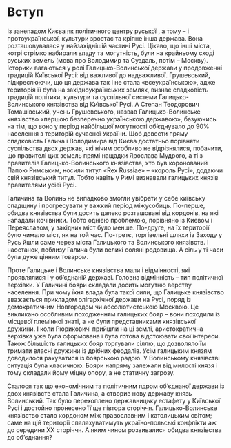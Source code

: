 Вступ
=====

Із занепадом Києва як політичного центру руської , а тому – і
протоукраїнської, культури зростає та кріпне інша держава. Вона
розташовувалася у найзахіднішій частині Русі. Цікаво, що інші міста,
котрі стрімко набирали владу та могутність, були на крайньому сході
руських земель (мова про Володимир та Суздаль, потім – Москву). Історики
вагаються у ролі Галицько-Волинської держави у продовженні традицій
Київської Русі: від важливої до надважливої. Грушевський, підкреслюючи,
що ця держава так і не стала «всеукраїнською», адже територія її була на
західноукраїнських землях, визнає спадковість традицій політики,
культури та суспільної системи Галицько-Волинського князівства від
Київської Русі. А Степан Теодорович Томашівський, учень Грушевського,
назвав Галицько-Волинське князівство «першою безперечно українською
державою», базуючись на тім, що воно у період найбільшої могутності
об’єднувало до 90% населення з територій сучасної України. Щоб довести
пряму спадковість Галича і Володимира від Києва достатньо порівняти
суспільства двох держав, які нічим особливо не відрізнялися, побачити,
що правителі цих земель прямі нащадки Ярослава Мудрого, а ті з
правителів Галицько-Волинського князівства, хто був коронований Папою
Римським, носили титул «Rex Russiae» – «король Русі», додаючи свій
князівський титул. Тобто навіть у Римі визнавали галицьких князів
правителями усієї Русі.

Галичина та Волинь не випадково змогли увібрати у себе київську спадщину
і прогресувати у важкий період міжусобиць. По-перше, обидва князівства
були досить далеко розташовані від кордонів, на які нападали кочівники.
Тобто однією проблемою, порівняно із Києвом і Переяславом, у західних
міст було менше. По-друге, на їх території було чимало міст, як на той
час. По-третє, торгівельні шляхи із Заходу у Русь йшли саме через міста
Галицького та Волинського князівств. І наостанок, поблизу Галича були
великі соляні родовища. А сіль у ті часи була дуже цінним товаром.

Проте Галицьке і Волинське князівства мали і відмінності, які
проявлялися і у об’єднаній державі. Головна відмінність – тип політичної
верхівки. У Галичині бояри складали досить могутню верству населення.
При чому їхня влада була такої сили, що Галицьке князівство вважається
прикладом олігархічної держави на Русі, поряд із демократичним
Новгородом чи абсолютистською Москвою. Це викликано особливим
походженням галицьких бояр – вони походили із місцевої племінної знаті,
а не були представниками князівської дружини. І коли Рюриковичі прийшли
на ці землі, аристократична верхівка уже була сформована і була готова
відстоювати свої інтереси. Також більшість галицьких бояр торгували
сіллю, що дозволяло їм тримати власні дружини із дрібних феодалів. Усім
галицьким князям доводилося рахуватися із боярською радою. У Волинському
князівстві ситуація була класичною. Бояри напряму залежали від милості
князя і тому складали йому міцну опору, а не статичну загрозу.

Сталося так що економічним та політичним ядром об’єднаної держави із
двох князівств стала Галичина, а створив нову державу князь Волинський.
Так було перехоплено державницьку естафету у Київської Русі і достойно
пронесено її ще півтора сторіччя. Галицько-Волинське князівство стало
кордоном між православним і католицьким світом; саме на цій території
спалахуватимуть україно-польські конфлікти аж до середини ХХ сторіччя. А
яким чином розвивалися обидва князівства до об’єднання?

